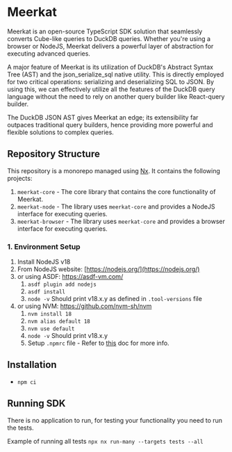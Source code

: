 # Meerkat

Meerkat is an open-source TypeScript SDK solution that seamlessly converts Cube-like queries to DuckDB queries. Whether you're using a browser or NodeJS, Meerkat delivers a powerful layer of abstraction for executing advanced queries.

A major feature of Meerkat is its utilization of DuckDB's Abstract Syntax Tree (AST) and the json_serialize_sql native utility. This is directly employed for two critical operations: serializing and deserializing SQL to JSON. By using this, we can effectively utilize all the features of the DuckDB query language without the need to rely on another query builder like React-query builder.

The DuckDB JSON AST gives Meerkat an edge; its extensibility far outpaces traditional query builders, hence providing more powerful and flexible solutions to complex queries.

## Repository Structure

This repository is a monorepo managed using [Nx](https://nx.dev). It contains the following projects:

1. `meerkat-core` - The core library that contains the core functionality of Meerkat.
2. `meerkat-node` - The library uses `meerkat-core` and provides a NodeJS interface for executing queries.
3. `meerkat-browser` - The library uses `meerkat-core` and provides a browser interface for executing queries.

### 1. Environment Setup

1. Install NodeJS v18
1. From NodeJS website: [https://nodejs.org/](https://nodejs.org/)
1. or using ASDF: https://asdf-vm.com/
   1. `asdf plugin add nodejs`
   2. `asdf install`
   3. `node -v` Should print v18.x.y as defined in `.tool-versions` file
1. or using NVM: https://github.com/nvm-sh/nvm
   1. `nvm install 18`
   2. `nvm alias default 18`
   3. `nvm use default`
   4. `node -v` Should print v18.x.y
   5. Setup `.npmrc` file - Refer to [this](https://www.notion.so/devrev/Creation-of-npmrc-file-e0e423edce934218adfe538c105cf7fb) doc for more info.

## Installation

- `npm ci`

## Running SDK 

There is no application to run, for testing your functionality you need to run the tests.

Example of running all tests 
`npx nx run-many --targets tests --all`

